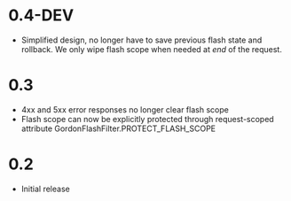 # 0.4-DEV
* Simplified design, no longer have to save previous flash state and rollback. We only wipe flash scope when needed at *end* of the request.

# 0.3
* 4xx and 5xx error responses no longer clear flash scope
* Flash scope can now be explicitly protected through request-scoped attribute GordonFlashFilter.PROTECT_FLASH_SCOPE

# 0.2
* Initial release